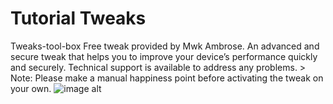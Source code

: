 # Tutorial Tweaks
 Tweaks-tool-box
 Free tweak provided by Mwk Ambrose. An advanced and secure tweak that helps you to improve your device’s performance quickly and securely. Technical support is available to address any problems. > Note: Please make a manual happiness point before activating the tweak on your own.
![image alt](https://raw.githubusercontent.com/mwkambrose/Tweaks-tool-box-/refs/heads/main/image%20tweaks.jpg?token=GHSAT0AAAAAADCVVG4XERNTJGQQEXQFYBM22AIP44A)
